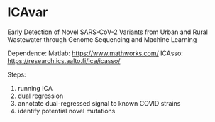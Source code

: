 # ICAvar
Early Detection of Novel SARS-CoV-2 Variants from Urban and Rural Wastewater through Genome Sequencing and Machine Learning

Dependence: 
Matlab: https://www.mathworks.com/
ICAsso: https://research.ics.aalto.fi/ica/icasso/

Steps:
1. running ICA
2. dual regression
3. annotate dual-regressed signal to known COVID strains
4. identify potential novel mutations
